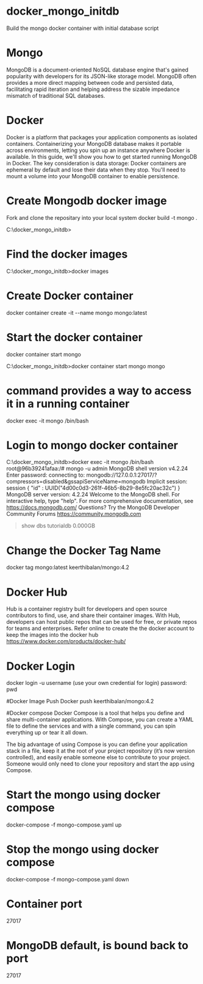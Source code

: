 # docker_mongo_initdb
Build the mongo docker container with initial database script 

# Mongo 
MongoDB is a document-oriented NoSQL database engine that's gained popularity with developers for its JSON-like storage model. MongoDB often provides a more direct mapping between code and persisted data,
facilitating rapid iteration and helping address the sizable impedance mismatch of traditional SQL databases.

# Docker
Docker is a platform that packages your application components as isolated containers. Containerizing your MongoDB database makes it portable across environments, letting you spin up an instance anywhere Docker is available.
In this guide, we'll show you how to get started running MongoDB in Docker.
The key consideration is data storage: Docker containers are ephemeral by default and lose their data when they stop. You'll need to mount a volume into your MongoDB container to enable persistence.

# Create Mongodb docker image
Fork and clone the repositary into your local system
docker build -t mongo .

C:\docker_mongo_initdb>

# Find the docker images
C:\docker_mongo_initdb>docker images

# Create Docker container
docker container create -it --name mongo mongo:latest

# Start the docker container
docker container start mongo

C:\docker_mongo_initdb>docker container start mongo
mongo

# command provides a way to access it in a running container
docker exec -it mongo /bin/bash

# Login to mongo docker container 

C:\docker_mongo_initdb>docker exec -it mongo /bin/bash
root@96b39241afaa:/# mongo -u admin
MongoDB shell version v4.2.24
Enter password:
connecting to: mongodb://127.0.0.1:27017/?compressors=disabled&gssapiServiceName=mongodb
Implicit session: session { "id" : UUID("4d00c0d3-261f-46b5-8b29-8e5fc20ac32c") }
MongoDB server version: 4.2.24
Welcome to the MongoDB shell.
For interactive help, type "help".
For more comprehensive documentation, see
        https://docs.mongodb.com/
Questions? Try the MongoDB Developer Community Forums
        https://community.mongodb.com
> show dbs
tutorialdb  0.000GB
>

# Change the Docker Tag Name 
docker tag mongo:latest keerthibalan/mongo:4.2

# Docker Hub
Hub is a container registry built for developers and open source contributors to find, use, and share their container images. With Hub, developers can host public repos that can be used for free,
or private repos for teams and enterprises.
Refer online to create the the docker account to keep the images into the docker hub
https://www.docker.com/products/docker-hub/

# Docker Login
docker login -u username (use your own credential for login)
password: pwd

#Docker Image Push
Docker push keerthibalan/mongo:4.2

#Docker compose
Docker Compose is a tool that helps you define and share multi-container applications. With Compose, you can create a YAML file to define the services and with a single command, you can spin everything up or tear it all down.

The big advantage of using Compose is you can define your application stack in a file, keep it at the root of your project repository (it’s now version controlled), and easily enable someone else to contribute to your project.
Someone would only need to clone your repository and start the app using Compose. 

# Start the mongo using docker compose

docker-compose -f mongo-compose.yaml up

# Stop the mongo using docker compose

docker-compose -f mongo-compose.yaml down

# Container port
27017
# MongoDB default, is bound back to port
27017




